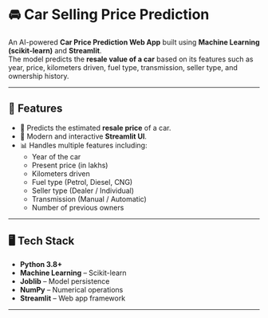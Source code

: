 # 🚘 Car Selling Price Prediction

An AI-powered **Car Price Prediction Web App** built using **Machine Learning (scikit-learn)** and **Streamlit**.  
The model predicts the **resale value of a car** based on its features such as year, price, kilometers driven, fuel type, transmission, seller type, and ownership history.  

---

## 📌 Features
- 🔮 Predicts the estimated **resale price** of a car.  
- 🎨 Modern and interactive **Streamlit UI**.  
- 📊 Handles multiple features including:
  - Year of the car  
  - Present price (in lakhs)  
  - Kilometers driven  
  - Fuel type (Petrol, Diesel, CNG)  
  - Seller type (Dealer / Individual)  
  - Transmission (Manual / Automatic)  
  - Number of previous owners  

---

## 🖥️ Tech Stack
- **Python 3.8+**
- **Machine Learning** – Scikit-learn
- **Joblib** – Model persistence
- **NumPy** – Numerical operations
- **Streamlit** – Web app framework

---
